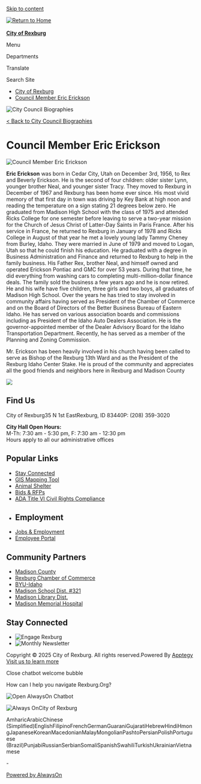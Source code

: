 [Skip to content](https://www.rexburg.org/o/cor/page/council-member-eric-erickson/)

[![Return to Home](https://cmsv2-assets.apptegy.net/uploads/21649/logo/24463/CoR-Simp-Logo.png)  
\
**City of Rexburg**](https://www.rexburg.org)

Menu

Departments

Translate

Search Site

- [City of Rexburg](https://www.rexburg.org)
- [Council Member Eric Erickson](https://www.rexburg.org/page/council-member-eric-erickson)

![City Council Biographies](https://cmsv2-assets.apptegy.net/uploads/21649/file/3031707/ccb493bc-945b-4a17-ae1f-1b6f7f7f2a95.png)

[&lt; Back to City Council Biographies](https://www.rexburg.org/o/cor/page/city-council-biographies)

# Council Member Eric Erickson

![Council Member Eric Erickson](https://cmsv2-assets.apptegy.net/uploads/21649/file/3031738/cc327a45-bb88-4360-9314-8ab76a9d2ad1.jpeg)

**Eric Erickson** was born in Cedar City, Utah on December 3rd, 1956, to Rex and Beverly Erickson. He is the second of four children: older sister Lynn, younger brother Neal, and younger sister Tracy. They moved to Rexburg in December of 1967 and Rexburg has been home ever since. His most vivid memory of that first day in town was driving by Key Bank at high noon and reading the temperature on a sign stating 21 degrees below zero. He graduated from Madison High School with the class of 1975 and attended Ricks College for one semester before leaving to serve a two-year mission for the Church of Jesus Christ of Latter-Day Saints in Paris France. After his service in France, he returned to Rexburg in January of 1978 and Ricks College in August of that year he met a lovely young lady Tammy Cheney from Burley, Idaho. They were married in June of 1979 and moved to Logan, Utah so that he could finish his education. He graduated with a degree in Business Administration and Finance and returned to Rexburg to help in the family business. His Father Rex, brother Neal, and himself owned and operated Erickson Pontiac and GMC for over 53 years. During that time, he did everything from washing cars to completing multi-million-dollar finance deals. The family sold the business a few years ago and he is now retired. He and his wife have five children, three girls and two boys, all graduates of Madison High School. Over the years he has tried to stay involved in community affairs having served as President of the Chamber of Commerce and on the Board of Directors of the Better Business Bureau of Eastern Idaho. He has served on various association boards and commissions including as President of the Idaho Auto Dealers Association. He is the governor-appointed member of the Dealer Advisory Board for the Idaho Transportation Department. Recently, he has served as a member of the Planning and Zoning Commission.  

Mr. Erickson has been heavily involved in his church having been called to serve as Bishop of the Rexburg 13th Ward and as the President of the Rexburg Idaho Center Stake. He is proud of the community and appreciates all the good friends and neighbors here in Rexburg and Madison County

![](https://cmsv2-assets.apptegy.net/uploads/21649/file/2875754/5b3b8a4b-7647-45c8-8957-69cb6fe0ac6a.png)

## Find Us

City of Rexburg35 N 1st EastRexburg, ID 83440P: (208) 359-3020

**City Hall Open Hours:**  
M-Th: 7:30 am - 5:30 pm, F: 7:30 am - 12:30 pm  
Hours apply to all our administrative offices

## Popular Links

- [Stay Connected](https://www.rexburg.org/o/cor/page/stay-informed)
- [GIS Mapping Tool](https://madison.rexburg.org)
- [Animal Shelter](https://www.rexburg.org/o/police/page/animal-shelter)
- [Bids &amp; RFPs](https://www.rexburg.org/o/cor/page/rfps)
- [ADA Title VI Civil Rights Compliance](https://www.rexburg.org/o/cor/page/civil-rights)
- ## Employment
- [Jobs &amp; Employment](https://cityofrexburgid.tylerportico.com/tess/citizen/jobs)
- [Employee Portal](https://www.rexburg.org/page/employee-portal)

## Community Partners

- [Madison County](https://co.madison.id.us)
- [Rexburg Chamber of Commerce](https://rexburgchamber.org)
- [BYU-Idaho](https://www.byui.edu)
- [Madison School Dist. #321](https://www.msd321.com)
- [Madison Library Dist.](https://www.madisonlib.org)
- [Madison Memorial Hospital](https://madisonhealth.org/locations/madison-memorial-hospital)

## Stay Connected

- ![Engage Rexburg](https://5il.co/2iq7t)
- ![Monthly Newsletter](https://5il.co/2iq7s)

Copyright © 2025 City of Rexburg. All rights reserved.Powered By [Apptegy Visit us to learn more](https://www.apptegy.com)

Close chatbot welcome bubble

How can I help you navigate Rexburg.Org? 

![Open AlwaysOn Chatbot](https://cdn.alwayson.ai/public-storage/images/47bdf524-1fa0-4f9f-97a8-1563b7fafdcf/94ac94fd-e5e6-41c9-9375-c61969f82138-icon.png)

![Always On](https://cdn.alwayson.ai/public-storage/images/47bdf524-1fa0-4f9f-97a8-1563b7fafdcf/9ac1629e-acbe-4d21-8ce8-cbb883d807b8-logo.png)City of Rexburg

AmharicArabicChinese (Simplified)EnglishFilipinoFrenchGermanGuaraniGujaratiHebrewHindiHmongJapaneseKoreanMacedonianMalayMongolianPashtoPersianPolishPortuguese (Brazil)PunjabiRussianSerbianSomaliSpanishSwahiliTurkishUkrainianVietnamese

\-

[Powered by AlwaysOn](https://alwayson.ai)